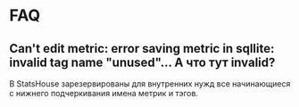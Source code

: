 # FAQ

## Can't edit metric: error saving metric in sqllite: invalid tag name "__unused__"... А что тут invalid?

В StatsHouse зарезервированы для внутренних нужд все начинающиеся с нижнего подчеркивания имена метрик и тэгов.
